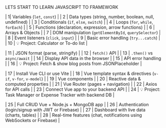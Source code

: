 LETS START TO LEARN JAVASCRIPT TO FRAMEWORK

| 1| Variables (`let`, `const`)                             |
| 2 | Data types (string, number, boolean, null, undefined) |
| 3 | Conditionals (`if`, `else`, `switch`)                 |
| 4 | Loops (`for`, `while`, `forEach`)                     |
| 5 | Functions (declaration, expression, arrow functions)  |
| 6 | Arrays & Objects                                      |
| 7 | DOM manipulation (`getElementById`, `querySelector`)  |
| 8 | Event listeners (`click`, `input`)                    |
| 9 | Basic error handling (`try...catch`)                  |
| 10 | 💡 Project: Calculator or To-do list                 |


| 11 | JSON format (parse, stringify)                           |
| 12 | `fetch()` API                                            |
| 13 | `.then()` vs `async/await`                               |
| 14 | Display API data in the browser                          |
| 15 | API error handling                                       |
| 16 | 💡 Project: Fetch & show blog posts from JSONPlaceholder |


| 17 | Install Vue CLI or use Vite                                   |
| 18 | Vue template syntax & directives (`v-if`, `v-for`, `v-model`) |
| 19 | Vue components                                                |
| 20 | Reactive data & computed properties                           |
| 21 | Vue Router (pages + navigation)                               |
| 22 | Axios for API calls                                           |
| 23 | Connect Vue app to your backend API                           |
| 24 | 💡 Project: Task Manager or Expense Tracker with backend DB   |


| 25 | Full CRUD Vue + Node.js + MongoDB app                                 |
| 26 | Authentication (login/signup with JWT or Firebase)                    |
| 27 | Dashboard with live data (charts, tables)                             |
| 28 | Real-time features (chat, notifications using WebSockets or Firebase) |

